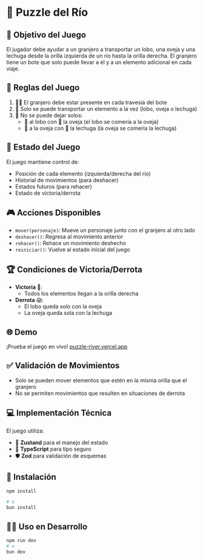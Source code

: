 # 🧩 Puzzle del Río

## 🎯 Objetivo del Juego

El jugador debe ayudar a un granjero a transportar un lobo, una oveja y una lechuga desde la orilla izquierda de un río hasta la orilla derecha. El granjero tiene un bote que solo puede llevar a él y a un elemento adicional en cada viaje.

## 📜 Reglas del Juego

1. 👨‍🌾 El granjero debe estar presente en cada travesía del bote
2. 🛶 Solo se puede transportar un elemento a la vez (lobo, oveja o lechuga)
3. 🚫 No se puede dejar solos:
   - 🐺 al lobo con 🐑 la oveja (el lobo se comería a la oveja)
   - 🐑 a la oveja con 🥬 la lechuga (la oveja se comería la lechuga)

## 📝 Estado del Juego

El juego mantiene control de:

- Posición de cada elemento (izquierda/derecha del río)
- Historial de movimientos (para deshacer)
- Estados futuros (para rehacer)
- Estado de victoria/derrota

## 🎮 Acciones Disponibles

- `mover(personaje)`: Mueve un personaje junto con el granjero al otro lado
- `deshacer()`: Regresa al movimiento anterior
- `rehacer()`: Rehace un movimiento deshecho
- `reiniciar()`: Vuelve al estado inicial del juego

## 🏆 Condiciones de Victoria/Derrota

- **Victoria** 🥳:
  - Todos los elementos llegan a la orilla derecha
- **Derrota** 😱:
  - El lobo queda solo con la oveja
  - La oveja queda sola con la lechuga

## 🌐 Demo

¡Prueba el juego en vivo!
[puzzle-river.vercel.app](https://puzzle-river.vercel.app)

## ✅ Validación de Movimientos

- Solo se pueden mover elementos que estén en la misma orilla que el granjero
- No se permiten movimientos que resulten en situaciones de derrota

## 💻 Implementación Técnica

El juego utiliza:

- 🐻 **Zustand** para el manejo del estado
- 📘 **TypeScript** para tipo seguro
- 🛡️ **Zod** para validación de esquemas

## 🚀 Instalación

```bash
npm install

# o
bun install
```

## 👩‍💻 Uso en Desarrollo

```bash
npm run dev
# o
bun dev
```
